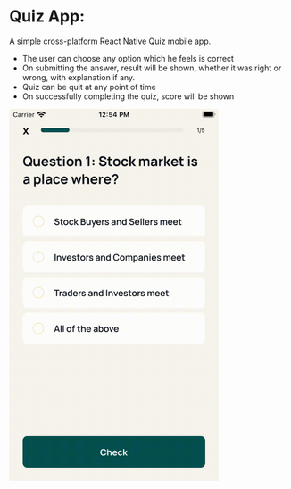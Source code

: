 # Quiz App:
A simple cross-platform React Native Quiz mobile app. 

* The user can choose any option which he feels is correct
* On submitting the answer, result will be shown,
whether it was right or wrong, with explanation if any.
* Quiz can be quit at any point of time
* On successfully completing the quiz, score will be shown

<img src="src/assets/screenshots/Video.gif" width="375" height="667"/>






